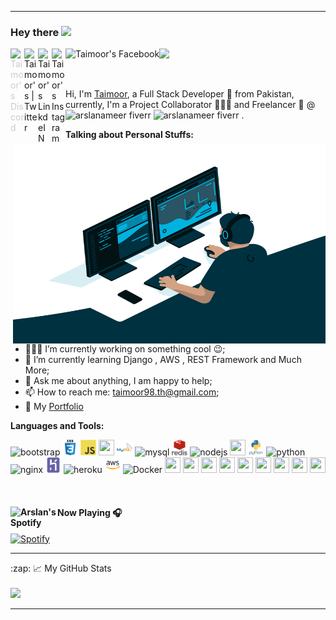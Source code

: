 <!--
### Hi there 👋


**Taimoor-hassan/Taimoor-hassan** is a ✨ _special_ ✨ repository because its `README.md` (this file) appears on your GitHub profile.

Here are some ideas to get you started:

- 🔭 I’m currently working on ...
- 🌱 I’m currently learning ...
- 👯 I’m looking to collaborate on ...
- 🤔 I’m looking for help with ...
- 💬 Ask me about ...
- 📫 How to reach me: ...
- 😄 Pronouns: ...
- ⚡ Fun fact: ...
-->






<hr/>

### Hey there <img src="https://media.giphy.com/media/hvRJCLFzcasrR4ia7z/giphy.gif" width="25px">
<a href="" style="color: #ccc">
  <img align="left" alt="Taimoor's Discord" style="color: #ccc" width="22px" src="https://cdn.worldvectorlogo.com/logos/discord.svg" />
</a>
<a href="https://twitter.com/Taimoor98_">
  <img align="left" alt="Taimoor's | Twitter" width="22px" src="https://cdn-icons-png.flaticon.com/512/124/124021.png" />
</a>
<a href="https://www.linkedin.com/in/taimoorhassan98/">
  <img align="left" alt="Taimoor's LinkdeIN" width="22px" src="https://cdn.worldvectorlogo.com/logos/linkedin-icon-2.svg" />
</a>
<a href="https://www.instagram.com/taimoor_hassan.98/">
  <img align="left" alt="Taimoor's Instagram" width="22px" src="https://cdn.worldvectorlogo.com/logos/instagram-2-1.svg" />
</a>
<a href="https://www.facebook.com/profile.php?id=100006391815516">
  <img align="left" alt="Taimoor's Facebook" height="22px" src="https://cdn.worldvectorlogo.com/logos/facebook-4.svg" />
</a>

![](https://visitor-badge.glitch.me/badge?page_id=Taimoor-hassan.Taimoor-hassan)

<br />

Hi, I'm [Taimoor](aimoor-hassan.github.io/portfolio/), a Full Stack Developer 🚀 from Pakistan, currently, I'm a Project Collaborator 🙍🏽‍♂️ and Freelancer :busts_in_silhouette: @ <img src="https://cdn.worldvectorlogo.com/logos/fiverr-1.svg" alt="arslanameer fiverr" width="16" height="16" /> <img src="https://cdn.worldvectorlogo.com/logos/upwork-1.svg" alt="arslanameer fiverr" width="16" height="16" /> .

  <img align="right" alt="GIF" src="https://github.com/ArslanAmeer/ArslanAmeer/blob/master/assets/arslan-coding.gif" width="500" height="320" />

**Talking about Personal Stuffs:**

- 👨🏽‍💻 I’m currently working on something cool :wink:;
- 🌱 I’m currently learning Django , AWS , REST Framework and Much More; 
- 💬 Ask me about anything, I am happy to help;
- 📫 How to reach me: [taimoor98.th@gmail.com](taimoor98.th@gmail.com);
- 📝 My [Portfolio](https://www.linkedin.com/in/taimoorhassan98/)

**Languages and Tools:**  


<p align="left">
<!-- <img src="https://cdn.worldvectorlogo.com/logos/angular-icon-1.svg" alt="angular-js" width="25" height="25" /> -->
<img src="https://cdn.worldvectorlogo.com/logos/bootstrap-5-1.svg" alt="bootstrap" width="25" height="25" />
<img src="https://raw.githubusercontent.com/devicons/devicon/master/icons/css3/css3-original-wordmark.svg" alt="css3" width="25" height="25" />
<!-- <img src="https://cdn.worldvectorlogo.com/logos/sass-1.svg" alt="sass" width="25" height="25" /> -->
<!-- <img src="https://cdn.worldvectorlogo.com/logos/less.svg" alt="less" width="25" height="25" /> -->
<!-- <img src="https://raw.githubusercontent.com/devicons/devicon/master/icons/gulp/gulp-plain.svg" alt="gulp" width="25" height="25" /> -->
<img src="https://raw.githubusercontent.com/devicons/devicon/master/icons/javascript/javascript-original.svg" alt="javascript" width="25" height="25" />
<!-- <img src="https://raw.githubusercontent.com/devicons/devicon/master/icons/typescript/typescript-original.svg" alt="typescript" width="25" height="25" /> -->
<!-- <img src="https://www.netclipart.com/pp/m/137-1372012_net-logos-download-logo-microsoft-net.png" alt=".NET" width="25" height="25" /> -->
<!-- <img src="https://cdn.worldvectorlogo.com/logos/dot-net-core-7.svg" alt=".NET Core" width="25" height="25" /> -->
<img src="https://cdn.worldvectorlogo.com/logos/nodejs-icon.svg" height="25" width="25">
<!-- <img src="https://cdn.worldvectorlogo.com/logos/mongodb.svg" alt="mongodb" width="25" height="25" /> -->
<img src="https://raw.githubusercontent.com/devicons/devicon/master/icons/mysql/mysql-original-wordmark.svg" alt="mysql" width="25" height="25" />
<img src="https://banner2.cleanpng.com/20180817/csy/kisspng-microsoft-sql-server-microsoft-corporation-sql-ser-5b7663e3cd2565.5939753015344854758403.jpg" alt="mysql" width="25" height="25" />
<img src="https://raw.githubusercontent.com/devicons/devicon/master/icons/redis/redis-original-wordmark.svg" alt="redis" width="25" height="25" />
<img src="https://cdn.worldvectorlogo.com/logos/nodejs-1.svg" alt="nodejs" width="25" height="25" />
<img src="https://cdn.worldvectorlogo.com/logos/c.svg" width="25" height="25" >
<img src="https://raw.githubusercontent.com/devicons/devicon/master/icons/python/python-original-wordmark.svg" alt="python" width="25" height="25" />
<img src="https://cdn.worldvectorlogo.com/logos/django.svg" alt="python" width="25" height="25" />
<img src="https://cdn.worldvectorlogo.com/logos/nginx-1.svg" alt="nginx" width="25" height="25" />
<img src="https://raw.githubusercontent.com/devicons/devicon/master/icons/heroku/heroku-plain.svg" alt="heroku" width="25" height="25" />
<img src="https://cdn.worldvectorlogo.com/logos/netlify.svg" alt="heroku" width="25" height="25" />
<img src="https://raw.githubusercontent.com/github/explore/80688e429a7d4ef2fca1e82350fe8e3517d3494d/topics/aws/aws.png" alt="aws" width="25" height="25" />
<img src="https://cdn.worldvectorlogo.com/logos/docker.svg" alt="Docker" width="25" height="25" />
<img src="https://cdn.worldvectorlogo.com/logos/git-icon.svg" width="25" height="25" >
<img src="https://cdn.worldvectorlogo.com/logos/photoshop-cc-6.svg" width="25" height="25" >
<!--   <img src="https://cdn.worldvectorlogo.com/logos/adobe-illustrator-cc.svg" width="25" height="25" > -->
<!--   <img src="https://cdn.worldvectorlogo.com/logos/adobe-xd.svg" width="25" height="25" > -->
<!--   <img src="https://cdn.worldvectorlogo.com/logos/invision.svg" width="25" height="25" > -->
  <img src="https://cdn.worldvectorlogo.com/logos/jira-1.svg" width="25" height="25" >
  <img src="https://cdn.worldvectorlogo.com/logos/trello.svg" width="25" height="25" >
  <img src="https://cdn.worldvectorlogo.com/logos/visual-studio-2013.svg" width="25" height="25" >
  <img src="https://cdn.worldvectorlogo.com/logos/visual-studio-code-1.svg" width="25" height="25" >
<!--   <img src="https://cdn.worldvectorlogo.com/logos/webstorm-icon.svg" width="25" height="25" > -->
<!--   <img src="https://cdn.worldvectorlogo.com/logos/resharperc-icon.svg" width="25" height="25" > -->
  <img src="https://cdn.worldvectorlogo.com/logos/github-icon.svg" width="25" height="25" >
  <img src="https://cdn.worldvectorlogo.com/logos/bitbucket-icon.svg" width="25" height="25" >
  <img src="https://cdn.worldvectorlogo.com/logos/gitlab.svg" width="25" height="25" >
</p>

<br />

#### <img align="left" alt="Arslan's Spotify" width="75px" src="https://cdn.worldvectorlogo.com/logos/spotify-logo-with-text-1.svg"/> Now Playing 🎧 

[![Spotify](https://spotify-play.xf7ie6msksr4a108jbixoqevo.vercel.app/api/spotify)](https://open.spotify.com/user/xf7ie6msksr4a108jbixoqevo?si=wlRAdEdEQ5aPabN4e_KJXQ&nd=1)


<hr/>

<!--START_SECTION:waka-->
<!-- ![Lines of code](https://img.shields.io/badge/From%20Hello%20World%20I%27ve%20Written-1.9%20million%20lines%20of%20code-blue)

**I'm a Night 🦉** 

```text
🌞 Morning    13 commits     ░░░░░░░░░░░░░░░░░░░░░░░░░   1.55% 
🌆 Daytime    232 commits    ███████░░░░░░░░░░░░░░░░░░   27.59% 
🌃 Evening    244 commits    ███████░░░░░░░░░░░░░░░░░░   29.01% 
🌙 Night      352 commits    ██████████░░░░░░░░░░░░░░░   41.85%

```
📅 **I'm Most Productive on Tuesday** 

```text
Monday       147 commits    ████░░░░░░░░░░░░░░░░░░░░░   17.48% 
Tuesday      161 commits    ████░░░░░░░░░░░░░░░░░░░░░   19.14% 
Wednesday    150 commits    ████░░░░░░░░░░░░░░░░░░░░░   17.84% 
Thursday     110 commits    ███░░░░░░░░░░░░░░░░░░░░░░   13.08% 
Friday       103 commits    ███░░░░░░░░░░░░░░░░░░░░░░   12.25% 
Saturday     73 commits     ██░░░░░░░░░░░░░░░░░░░░░░░   8.68% 
Sunday       97 commits     ███░░░░░░░░░░░░░░░░░░░░░░   11.53%

``` -->


<!-- 📊 **This Week I Spent My Time On** 

```text
⌚︎ Time Zone: Asia/Karachi

💬 Programming Languages: 
SCSS                     14 hrs              ████████░░░░░░░░░░░░░░░░░   35.41% 
HTML                     13 hrs 6 mins       ████████░░░░░░░░░░░░░░░░░   33.11% 
TypeScript               11 hrs 18 mins      ███████░░░░░░░░░░░░░░░░░░   28.57% 
JavaScript               28 mins             ░░░░░░░░░░░░░░░░░░░░░░░░░   1.22% 
JSON                     23 mins             ░░░░░░░░░░░░░░░░░░░░░░░░░   1.01%

🔥 Editors: 
WebStorm                 38 hrs 29 mins      ████████████████████████░   97.27% 
VS Code                  1 hr 4 mins         ░░░░░░░░░░░░░░░░░░░░░░░░░   2.73%

💻 Operating System: 
Mac                      35 hrs 9 mins       ██████████████████████░░░   88.87% 
Windows                  4 hrs 24 mins       ██░░░░░░░░░░░░░░░░░░░░░░░   11.13%

```
 -->
<!-- **I Mostly Code in HTML** 

```text
HTML                     50 repos            █████████████░░░░░░░░░░░░   52.08% 
CSS                      15 repos            ████░░░░░░░░░░░░░░░░░░░░░   15.62% 
JavaScript               13 repos            ███░░░░░░░░░░░░░░░░░░░░░░   13.54% 
TypeScript               7 repos             █░░░░░░░░░░░░░░░░░░░░░░░░   7.29% 
C#                       5 repos             █░░░░░░░░░░░░░░░░░░░░░░░░   5.21%

```
 -->


<!--END_SECTION:waka-->

<!-- 🚧 **My Todoist Stats:** -->
<!-- TODO-IST:START -->
<!-- TODO-IST:END -->
  <summary>:zap: 📈 My GitHub Stats</summary>
  <br>
   
<div>
<!-- <a href="https://github.com/Taimoor-hassan"><img src="https://github-readme-stats.Taimoor-hassan.vercel.app//api?username=Taimoor-hassan&count_private=true&show_icons=true&theme=dark&hide_border=true" width="350" align="right" /></a> -->
<a href="https://github.com/arslanameer"><img src="https://arslan-github-streaks.herokuapp.com?user=Taimoor-hassan&theme=dark&hide_border=true&date_format=M%20j%5B%2C%20Y%5D" width="350" /></a>
</div>

<!-- [![GitHub Streak](http://arslan-github-streaks.herokuapp.com?user=Taimoor-hassan&theme=dark&date_format=M%20j%5B%2C%20Y%5D&fire=DD2727)](https://git.io/streak-stats) -->

<hr/>
